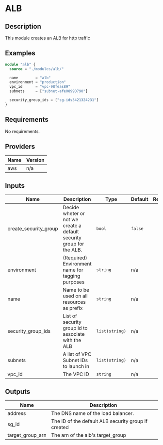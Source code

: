 # ALB

## Description

This module creates an ALB for http traffic

## Examples

```terraform
module "alb" {
  source = "./modules/alb/"

  name        = "alb"
  environment = "production"
  vpc_id      = "vpc-98feas89"
  subnets     = ["subnet-afe08998790"]

  security_group_ids = ["sg-ids3421324231"]
}
```

## Requirements

No requirements.

## Providers

| Name | Version |
|------|---------|
| aws | n/a |

## Inputs

| Name | Description | Type | Default | Required |
|------|-------------|------|---------|:--------:|
| create\_security\_group | Decide wheter or not we create a default security group for the ALB. | `bool` | `false` | no |
| environment | (Required) Environment name for tagging purposes | `string` | n/a | yes |
| name | Name to be used on all resources as prefix | `string` | n/a | yes |
| security\_group\_ids | List of security group id to associate with the ALB | `list(string)` | n/a | yes |
| subnets | A list of VPC Subnet IDs to launch in | `list(string)` | n/a | yes |
| vpc\_id | The VPC ID | `string` | n/a | yes |

## Outputs

| Name | Description |
|------|-------------|
| address | The DNS name of the load balancer. |
| sg\_id | The ID of the default ALB security group if created |
| target\_group\_arn | The arn of the alb's target\_group |

